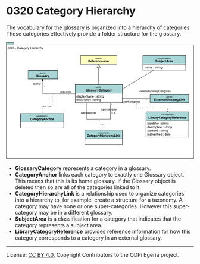 <!-- SPDX-License-Identifier: CC-BY-4.0 -->
<!-- Copyright Contributors to the ODPi Egeria project. -->

# 0320 Category Hierarchy

The vocabulary for the glossary is organized into a
hierarchy of categories.
These categories effectively provide a folder structure
for the glossary.

![UML](0320-Category-Hierarchy.png)

* **GlossaryCategory** represents a category in a glossary. 
* **CategoryAnchor** links each category to exactly one Glossary object.
This means that this is its home glossary.
If the Glossary object is deleted then so are all of the categories linked to it.
* **CategoryHierarchyLink** is a relationship used to organize categories into a hierarchy to, for example, create a structure for a taxonomy.
A category may have none or one super-categories.
However this super-category may be in a different glossary.
* **SubjectArea**  is a classification for a category that indicates that the category represents a subject area.
* **LibraryCategoryReference** provides reference information for how this category corresponds to a category in an external glossary.


----
License: [CC BY 4.0](https://creativecommons.org/licenses/by/4.0/),
Copyright Contributors to the ODPi Egeria project.